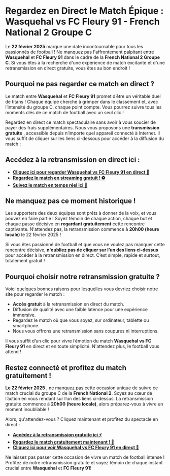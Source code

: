 # Regardez en Direct le Match Épique : Wasquehal vs FC Fleury 91 - French National 2 Groupe C

Le **22 février 2025** marque une date incontournable pour tous les passionnés de football ! Ne manquez pas l'affrontement palpitant entre **Wasquehal** et **FC Fleury 91** dans le cadre de la **French National 2 Groupe C**. Si vous êtes à la recherche d'une expérience de match excitante et d'une retransmission en direct gratuite, vous êtes au bon endroit !

## Pourquoi ne pas regarder ce match en direct ?

Le match entre **Wasquehal** et **FC Fleury 91** promet d’être un véritable duel de titans ! Chaque équipe cherche à grimper dans le classement et, avec l’intensité du groupe C, chaque point compte. Vous pourrez suivre tous les moments clés de ce match de football avec un seul clic !

Regardez en direct ce match spectaculaire sans avoir à vous soucier de payer des frais supplémentaires. Nous vous proposons une **transmission gratuite** , accessible depuis n’importe quel appareil connecté à Internet. Il vous suffit de cliquer sur les liens ci-dessous pour accéder à la diffusion du match :

## Accédez à la retransmission en direct ici :

- [**Cliquez ici pour regarder Wasquehal vs FC Fleury 91 en direct 🎥**](https://tinyurl.com/livestreamfreeo?st=Wasquehal+vs+FC+Fleury+91&si=gh)
- [**Regardez le match en streaming gratuit ! ⚽**](https://tinyurl.com/livestreamfreeo?st=Wasquehal+vs+FC+Fleury+91&si=gh)
- [**Suivez le match en temps réel ici 👀**](https://tinyurl.com/livestreamfreeo?st=Wasquehal+vs+FC+Fleury+91&si=gh)

## Ne manquez pas ce moment historique !

Les supporters des deux équipes sont prêts à donner de la voix, et vous pouvez en faire partie ! Soyez témoin de chaque action, chaque but et chaque passe décisive en **regardant gratuitement** cette rencontre captivante. N'attendez pas, la retransmission commence à **20h00 (heure locale)** le 22 février 2025 !

Si vous êtes passionné de football et que vous ne voulez pas manquer cette rencontre décisive, **n'oubliez pas de cliquer sur l’un des liens ci-dessus** pour accéder à la retransmission en direct. C’est simple, rapide et surtout, totalement gratuit !

## Pourquoi choisir notre retransmission gratuite ?

Voici quelques bonnes raisons pour lesquelles vous devriez choisir notre site pour regarder le match :

- **Accès gratuit** à la retransmission en direct du match.
- Diffusion de qualité avec une faible latence pour une expérience immersive.
- Regardez le match où que vous soyez, sur ordinateur, tablette ou smartphone.
- Nous vous offrons une retransmission sans coupures ni interruptions.

Il vous suffit d’un clic pour vivre l’émotion du match **Wasquehal vs FC Fleury 91** en direct et en toute simplicité. N'attendez plus, le football vous attend !

## Restez connecté et profitez du match gratuitement !

**Le 22 février 2025** , ne manquez pas cette occasion unique de suivre ce match crucial du groupe C de la **French National 2**. Soyez au cœur de l’action en vous rendant sur l’un des liens ci-dessus. La retransmission gratuite commence à **20h00 (heure locale)**, alors préparez-vous à vivre un moment inoubliable !

Alors, qu'attendez-vous ? Cliquez maintenant et profitez du spectacle en direct :

- [**Accédez à la retransmission gratuite ici ⚡**](https://tinyurl.com/livestreamfreeo?st=Wasquehal+vs+FC+Fleury+91&si=gh)
- [**Regardez le match gratuitement maintenant ! 🎉**](https://tinyurl.com/livestreamfreeo?st=Wasquehal+vs+FC+Fleury+91&si=gh)
- [**Cliquez ici pour voir Wasquehal vs FC Fleury 91 en direct 👟**](https://tinyurl.com/livestreamfreeo?st=Wasquehal+vs+FC+Fleury+91&si=gh)

Ne laissez pas passer cette occasion de vivre un match de football intense ! Profitez de notre retransmission gratuite et soyez témoin de chaque instant crucial entre **Wasquehal** et **FC Fleury 91**!
